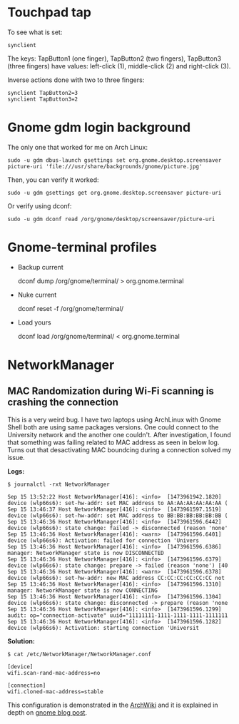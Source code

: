 # Touchpad tap

To see what is set:

    synclient

The keys: TapButton1 (one finger), TapButton2 (two fingers), TapButton3 (three fingers) have values: left-click (1), middle-click (2) and right-click (3).

Inverse actions done with two to three fingers:

    synclient TapButton2=3
    synclient TapButton3=2

# Gnome gdm login background

The only one that worked for me on Arch Linux:

    sudo -u gdm dbus-launch gsettings set org.gnome.desktop.screensaver picture-uri 'file:///usr/share/backgrounds/gnome/picture.jpg'
Then, you can verify it worked:

    sudo -u gdm gsettings get org.gnome.desktop.screensaver picture-uri

Or verify using dconf:

    sudo -u gdm dconf read /org/gnome/desktop/screensaver/picture-uri

# Gnome-terminal profiles

* Backup current

    dconf dump /org/gnome/terminal/ > org.gnome.terminal

* Nuke current

    dconf reset -f /org/gnome/terminal/

* Load yours

    dconf load /org/gnome/terminal/ < org.gnome.terminal

# NetworkManager

## MAC Randomization during Wi-Fi scanning is crashing the connection

This is a very weird bug. I have two laptops using ArchLinux with Gnome Shell both are using same packages versions. One could connect to the University network and the another one couldn't. After investigation, I found that something was failing related to MAC address as seen in below log. Turns out that desactivating MAC boundcing during a connection solved my issue.

**Logs:**

    $ journalctl -rxt NetworkManager
    
    Sep 15 13:52:22 Host NetworkManager[416]: <info>  [1473961942.1820] device (wlp66s6): set-hw-addr: set MAC address to AA:AA:AA:AA:AA:AA (
    Sep 15 13:46:37 Host NetworkManager[416]: <info>  [1473961597.1519] device (wlp66s6): set-hw-addr: set MAC address to BB:BB:BB:BB:BB:BB (
    Sep 15 13:46:36 Host NetworkManager[416]: <info>  [1473961596.6442] device (wlp66s6): state change: failed -> disconnected (reason 'none'
    Sep 15 13:46:36 Host NetworkManager[416]: <warn>  [1473961596.6401] device (wlp66s6): Activation: failed for connection 'Univers
    Sep 15 13:46:36 Host NetworkManager[416]: <info>  [1473961596.6386] manager: NetworkManager state is now DISCONNECTED
    Sep 15 13:46:36 Host NetworkManager[416]: <info>  [1473961596.6379] device (wlp66s6): state change: prepare -> failed (reason 'none') [40
    Sep 15 13:46:36 Host NetworkManager[416]: <warn>  [1473961596.6378] device (wlp66s6): set-hw-addr: new MAC address CC:CC:CC:CC:CC:CC not 
    Sep 15 13:46:36 Host NetworkManager[416]: <info>  [1473961596.1310] manager: NetworkManager state is now CONNECTING
    Sep 15 13:46:36 Host NetworkManager[416]: <info>  [1473961596.1304] device (wlp66s6): state change: disconnected -> prepare (reason 'none
    Sep 15 13:46:36 Host NetworkManager[416]: <info>  [1473961596.1299] audit: op="connection-activate" uuid="11111111-1111-1111-1111-1111111
    Sep 15 13:46:36 Host NetworkManager[416]: <info>  [1473961596.1282] device (wlp66s6): Activation: starting connection 'Universit

**Solution:**

    $ cat /etc/NetworkManager/NetworkManager.conf 
    
    [device]
    wifi.scan-rand-mac-address=no

    [connection]
    wifi.cloned-mac-address=stable

This configuration is demonstrated in the [ArchWiki](https://wiki.archlinux.org/index.php/NetworkManager#Configuring_MAC_Address_Randomization) and it is explained in depth on [gnome blog post](https://blogs.gnome.org/thaller/2016/08/26/mac-address-spoofing-in-networkmanager-1-4-0/).

